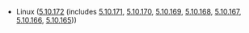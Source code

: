 - Linux ([5.10.172](https://lwn.net/Articles/925079) (includes [5.10.171](https://lwn.net/Articles/925065), [5.10.170](https://lwn.net/Articles/924440), [5.10.169](https://lwn.net/Articles/924074), [5.10.168](https://lwn.net/Articles/923395), [5.10.167](https://lwn.net/Articles/922341), [5.10.166](https://lwn.net/Articles/921852), [5.10.165](https://lwn.net/Articles/921030)))
